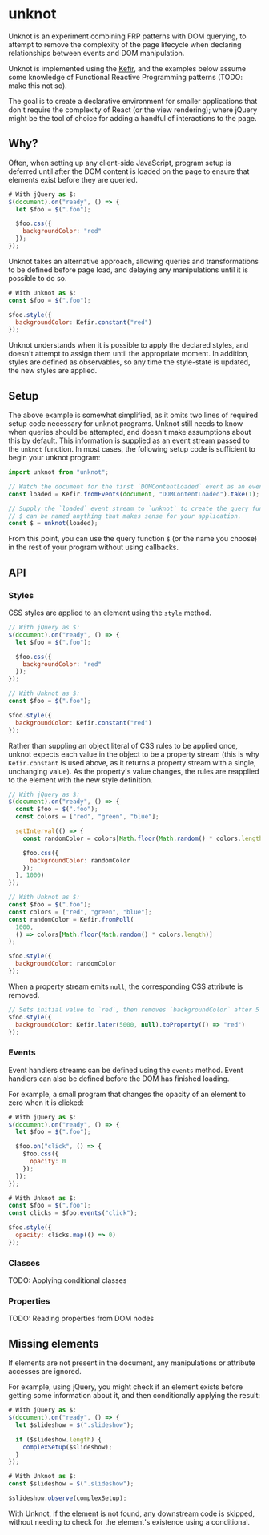 # unknot

Unknot is an experiment combining FRP patterns with DOM querying, to attempt to remove the complexity of the page lifecycle when declaring relationships between events and DOM manipulation.

Unknot is implemented using the [Kefir](https://rpominov.github.io/kefir), and the examples below assume some knowledge of Functional Reactive Programming patterns (TODO: make this not so).

The goal is to create a declarative environment for smaller applications that don't require the complexity of React (or the view rendering); where jQuery might be the tool of choice for adding a handful of interactions to the page.

## Why?

Often, when setting up any client-side JavaScript, program setup is deferred until after the DOM content is loaded on the page to ensure that elements exist before they are queried.

```javascript
# With jQuery as $:
$(document).on("ready", () => {
  let $foo = $(".foo");

  $foo.css({
    backgroundColor: "red"
  });
});
```

Unknot takes an alternative approach, allowing queries and transformations to be defined before page load, and delaying any manipulations until it is possible to do so.

```javascript
# With Unknot as $:
const $foo = $(".foo");

$foo.style({
  backgroundColor: Kefir.constant("red")
});
```

Unknot understands when it is possible to apply the declared styles, and doesn't attempt to assign them until the appropriate moment. In addition, styles are defined as observables, so any time the style-state is updated, the new styles are applied.

## Setup

The above example is somewhat simplified, as it omits two lines of required setup code necessary for unknot programs. Unknot still needs to know when queries should be attempted, and doesn't make assumptions about this by default. This information is supplied as an event stream passed to the `unknot` function. In most cases, the following setup code is sufficient to begin your unknot program:

```javascript
import unknot from "unknot";

// Watch the document for the first `DOMContentLoaded` event as an event stream.
const loaded = Kefir.fromEvents(document, "DOMContentLoaded").take(1);

// Supply the `loaded` event stream to `unknot` to create the query function.
// $ can be named anything that makes sense for your application.
const $ = unknot(loaded);
```

From this point, you can use the query function `$` (or the name you choose) in the rest of your program without using callbacks.

## API

### Styles

CSS styles are applied to an element using the `style` method.

```javascript
// With jQuery as $:
$(document).on("ready", () => {
  let $foo = $(".foo");

  $foo.css({
    backgroundColor: "red"
  });
});

// With Unknot as $:
const $foo = $(".foo");

$foo.style({
  backgroundColor: Kefir.constant("red")
});
```

Rather than suppling an object literal of CSS rules to be applied once, unknot expects each value in the object to be a property stream (this is why `Kefir.constant` is used above, as it returns a property stream with a single, unchanging value). As the property's value changes, the rules are reapplied to the element with the new style definition.

```javascript
// With jQuery as $:
$(document).on("ready", () => {
  const $foo = $(".foo");
  const colors = ["red", "green", "blue"];

  setInterval(() => {
    const randomColor = colors[Math.floor(Math.random() * colors.length)];

    $foo.css({
      backgroundColor: randomColor
    });
  }, 1000)
});

// With Unknot as $:
const $foo = $(".foo");
const colors = ["red", "green", "blue"];
const randomColor = Kefir.fromPoll(
  1000,
  () => colors[Math.floor(Math.random() * colors.length)]
);

$foo.style({
  backgroundColor: randomColor
});
```

When a property stream emits `null`, the corresponding CSS attribute is removed.

```javascript
// Sets initial value to `red`, then removes `backgroundColor` after 5 seconds
$foo.style({
  backgroundColor: Kefir.later(5000, null).toProperty(() => "red")
});
```

### Events

Event handlers streams can be defined using the `events` method. Event handlers can also be defined before the DOM has finished loading.

For example, a small program that changes the opacity of an element to zero when it is clicked:

```javascript
# With jQuery as $:
$(document).on("ready", () => {
  let $foo = $(".foo");

  $foo.on("click", () => {
    $foo.css({
      opacity: 0
    });
  });
});

# With Unknot as $:
const $foo = $(".foo");
const clicks = $foo.events("click");

$foo.style({
  opacity: clicks.map(() => 0)
});
```

### Classes

TODO: Applying conditional classes

### Properties

TODO: Reading properties from DOM nodes

## Missing elements

If elements are not present in the document, any manipulations or attribute accesses are ignored.

For example, using jQuery, you might check if an element exists before getting some information about it, and then conditionally applying the result:

```javascript
# With jQuery as $:
$(document).on("ready", () => {
  let $slideshow = $(".slideshow");

  if ($slideshow.length) {
    complexSetup($slideshow);
  }
});

# With Unknot as $:
const $slideshow = $(".slideshow");

$slideshow.observe(complexSetup);
```

With Unknot, if the element is not found, any downstream code is skipped, without needing to check for the element's  existence using a conditional.
